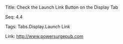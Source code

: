 Title:  Check the Launch Link Button on the Display Tab

Seq:    4.4

Tags:   Tabs.Display.Launch Link

Link:   http://www.powersurgepub.com

